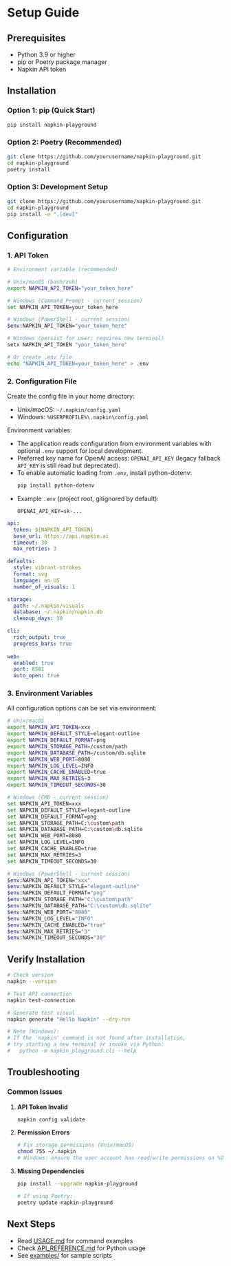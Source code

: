# Setup Guide

## Prerequisites

- Python 3.9 or higher
- pip or Poetry package manager
- Napkin API token

## Installation

### Option 1: pip (Quick Start)

```bash
pip install napkin-playground
```

### Option 2: Poetry (Recommended)

```bash
git clone https://github.com/yourusername/napkin-playground.git
cd napkin-playground
poetry install
```

### Option 3: Development Setup

```bash
git clone https://github.com/yourusername/napkin-playground.git
cd napkin-playground
pip install -e ".[dev]"
```

## Configuration

### 1. API Token

```bash
# Environment variable (recommended)

# Unix/macOS (bash/zsh)
export NAPKIN_API_TOKEN="your_token_here"

# Windows (Command Prompt - current session)
set NAPKIN_API_TOKEN=your_token_here

# Windows (PowerShell - current session)
$env:NAPKIN_API_TOKEN="your_token_here"

# Windows (persist for user; requires new terminal)
setx NAPKIN_API_TOKEN "your_token_here"

# Or create .env file
echo "NAPKIN_API_TOKEN=your_token_here" > .env
```

### 2. Configuration File

Create the config file in your home directory:

- Unix/macOS: `~/.napkin/config.yaml`
- Windows: `%USERPROFILE%\.napkin\config.yaml`

Environment variables:
- The application reads configuration from environment variables with optional `.env` support for local development.
- Preferred key name for OpenAI access: `OPENAI_API_KEY` (legacy fallback `API_KEY` is still read but deprecated).
- To enable automatic loading from `.env`, install python-dotenv:
  ```bash
  pip install python-dotenv
  ```
- Example `.env` (project root, gitignored by default):
  ```
  OPENAI_API_KEY=sk-...
  ```

```yaml
api:
  token: ${NAPKIN_API_TOKEN}
  base_url: https://api.napkin.ai
  timeout: 30
  max_retries: 3

defaults:
  style: vibrant-strokes
  format: svg
  language: en-US
  number_of_visuals: 1

storage:
  path: ~/.napkin/visuals
  database: ~/.napkin/napkin.db
  cleanup_days: 30

cli:
  rich_output: true
  progress_bars: true
  
web:
  enabled: true
  port: 8501
  auto_open: true
```

### 3. Environment Variables

All configuration options can be set via environment:

```bash
# Unix/macOS
export NAPKIN_API_TOKEN=xxx
export NAPKIN_DEFAULT_STYLE=elegant-outline
export NAPKIN_DEFAULT_FORMAT=png
export NAPKIN_STORAGE_PATH=/custom/path
export NAPKIN_DATABASE_PATH=/custom/db.sqlite
export NAPKIN_WEB_PORT=8080
export NAPKIN_LOG_LEVEL=INFO
export NAPKIN_CACHE_ENABLED=true
export NAPKIN_MAX_RETRIES=3
export NAPKIN_TIMEOUT_SECONDS=30

# Windows (CMD - current session)
set NAPKIN_API_TOKEN=xxx
set NAPKIN_DEFAULT_STYLE=elegant-outline
set NAPKIN_DEFAULT_FORMAT=png
set NAPKIN_STORAGE_PATH=C:\custom\path
set NAPKIN_DATABASE_PATH=C:\custom\db.sqlite
set NAPKIN_WEB_PORT=8080
set NAPKIN_LOG_LEVEL=INFO
set NAPKIN_CACHE_ENABLED=true
set NAPKIN_MAX_RETRIES=3
set NAPKIN_TIMEOUT_SECONDS=30

# Windows (PowerShell - current session)
$env:NAPKIN_API_TOKEN="xxx"
$env:NAPKIN_DEFAULT_STYLE="elegant-outline"
$env:NAPKIN_DEFAULT_FORMAT="png"
$env:NAPKIN_STORAGE_PATH="C:\custom\path"
$env:NAPKIN_DATABASE_PATH="C:\custom\db.sqlite"
$env:NAPKIN_WEB_PORT="8080"
$env:NAPKIN_LOG_LEVEL="INFO"
$env:NAPKIN_CACHE_ENABLED="true"
$env:NAPKIN_MAX_RETRIES="3"
$env:NAPKIN_TIMEOUT_SECONDS="30"
```

## Verify Installation

```bash
# Check version
napkin --version

# Test API connection
napkin test-connection

# Generate test visual
napkin generate "Hello Napkin" --dry-run

# Note (Windows):
# If the 'napkin' command is not found after installation,
# try starting a new terminal or invoke via Python:
#   python -m napkin_playground.cli --help
```

## Troubleshooting

### Common Issues

1. **API Token Invalid**
   ```bash
   napkin config validate
   ```

2. **Permission Errors**
   ```bash
   # Fix storage permissions (Unix/macOS)
   chmod 755 ~/.napkin
   # Windows: ensure the user account has read/write permissions on %USERPROFILE%\.napkin
   ```

3. **Missing Dependencies**
   ```bash
   pip install --upgrade napkin-playground
   
   # If using Poetry:
   poetry update napkin-playground
   ```

## Next Steps

- Read [USAGE.md](USAGE.md) for command examples
- Check [API_REFERENCE.md](API_REFERENCE.md) for Python usage
- See [examples/](../examples/) for sample scripts